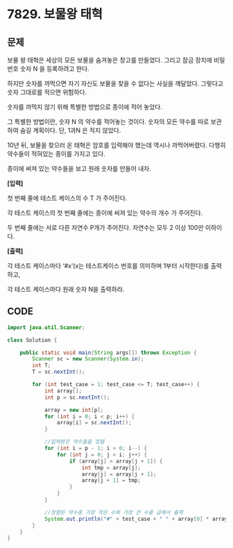 # 7829. 보물왕 태혁

## 문제

 보물 왕 태혁은 세상의 모든 보물을 숨겨놓은 창고를 만들었다. 그리고 잠금 장치에 비밀번호 숫자 N 을 등록하려고 한다.  
  
하지만 숫자를 까먹으면 자기 자신도 보물을 찾을 수 없다는 사실을 깨달았다. 그렇다고 숫자 그대로를 적으면 위험하다.  
  
숫자를 까먹지 않기 위해 특별한 방법으로 종이에 적어 놓았다.  
  
그 특별한 방법이란, 숫자 N 의 약수를 적어놓는 것이다. 숫자의 모든 약수를 따로 보관하여 숨길 계획이다. 단, 1과N 은 적지 않았다.  
  
10년 뒤, 보물을 찾으러 온 태혁은 암호를 입력해야 했는데 역시나 까먹어버렸다. 다행히 약수들이 적혀있는 종이를 가지고 있다.  
  
종이에 써져 있는 약수들을 보고 원래 숫자를 만들어 내자.  
  
  
**\[입력\]**  
  
첫 번째 줄에 테스트 케이스의 수 T 가 주어진다.  
  
각 테스트 케이스의 첫 번째 줄에는 종이에 써져 있는 약수의 개수 가 주어진다.  
  
두 번째 줄에는 서로 다른 자연수 P개가 주어진다. 자연수는 모두 2 이상 100만 이하이다.  
  
  
**\[출력\]**  
  
각 테스트 케이스마다 ‘\#x’\(x는 테스트케이스 번호를 의미하며 1부터 시작한다\)를 출력하고,  
  
각 테스트 케이스마다 원래 숫자 N을 출력하라.

## CODE

```java
import java.util.Scanner;

class Solution {

	public static void main(String args[]) throws Exception {
		Scanner sc = new Scanner(System.in);
		int T;
		T = sc.nextInt();

		for (int test_case = 1; test_case <= T; test_case++) {
			int array[];
			int p = sc.nextInt();

			array = new int[p];
			for (int i = 0; i < p; i++) {
				array[i] = sc.nextInt();
			}

			//입력받은 약수들을 정렬
			for (int i = p - 1; i > 0; i--) {
				for (int j = 0; j < i; j++) {
					if (array[j] > array[j + 1]) {
						int tmp = array[j];
						array[j] = array[j + 1];
						array[j + 1] = tmp;
					}
				}
			}

			//정렬된 약수중 가장 작은 수와 가장 큰 수를 곱해서 출력
			System.out.println("#" + test_case + " " + array[0] * array[p - 1]);
		}
	}
}
```

